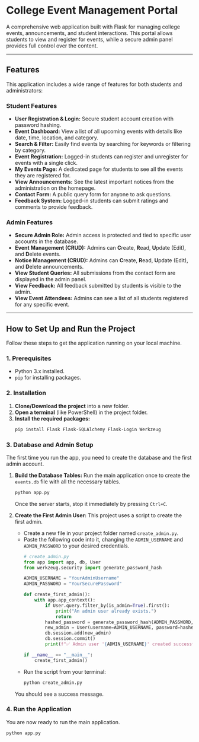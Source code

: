 # College Event Management Portal

A comprehensive web application built with Flask for managing college events, announcements, and student interactions. This portal allows students to view and register for events, while a secure admin panel provides full control over the content.

---
## Features

This application includes a wide range of features for both students and administrators:

### Student Features
* **User Registration & Login:** Secure student account creation with password hashing.
* **Event Dashboard:** View a list of all upcoming events with details like date, time, location, and category.
* **Search & Filter:** Easily find events by searching for keywords or filtering by category.
* **Event Registration:** Logged-in students can register and unregister for events with a single click.
* **My Events Page:** A dedicated page for students to see all the events they are registered for.
* **View Announcements:** See the latest important notices from the administration on the homepage.
* **Contact Form:** A public query form for anyone to ask questions.
* **Feedback System:** Logged-in students can submit ratings and comments to provide feedback.

### Admin Features
* **Secure Admin Role:** Admin access is protected and tied to specific user accounts in the database.
* **Event Management (CRUD):** Admins can **C**reate, **R**ead, **U**pdate (Edit), and **D**elete events.
* **Notice Management (CRUD):** Admins can **C**reate, **R**ead, **U**pdate (Edit), and **D**elete announcements.
* **View Student Queries:** All submissions from the contact form are displayed in the admin panel.
* **View Feedback:** All feedback submitted by students is visible to the admin.
* **View Event Attendees:** Admins can see a list of all students registered for any specific event.

---
## How to Set Up and Run the Project

Follow these steps to get the application running on your local machine.

### 1. Prerequisites
* Python 3.x installed.
* `pip` for installing packages.

### 2. Installation
1.  **Clone/Download the project** into a new folder.
2.  **Open a terminal** (like PowerShell) in the project folder.
3.  **Install the required packages:**
    ```bash
    pip install Flask Flask-SQLAlchemy Flask-Login Werkzeug
    ```

### 3. Database and Admin Setup
The first time you run the app, you need to create the database and the first admin account.

1.  **Build the Database Tables:** Run the main application once to create the `events.db` file with all the necessary tables.
    ```bash
    python app.py
    ```
    Once the server starts, stop it immediately by pressing `Ctrl+C`.

2.  **Create the First Admin User:** This project uses a script to create the first admin.
    * Create a new file in your project folder named `create_admin.py`.
    * Paste the following code into it, changing the `ADMIN_USERNAME` and `ADMIN_PASSWORD` to your desired credentials.
        ```python
        # create_admin.py
        from app import app, db, User
        from werkzeug.security import generate_password_hash

        ADMIN_USERNAME = "YourAdminUsername"
        ADMIN_PASSWORD = "YourSecurePassword"

        def create_first_admin():
            with app.app_context():
                if User.query.filter_by(is_admin=True).first():
                    print("An admin user already exists.")
                    return
                hashed_password = generate_password_hash(ADMIN_PASSWORD, method='pbkdf2:sha256')
                new_admin = User(username=ADMIN_USERNAME, password=hashed_password, is_admin=True)
                db.session.add(new_admin)
                db.session.commit()
                print(f"✅ Admin user '{ADMIN_USERNAME}' created successfully!")

        if __name__ == "__main__":
            create_first_admin()
        ```
    * Run the script from your terminal:
        ```bash
        python create_admin.py
        ```
    You should see a success message.

### 4. Run the Application
You are now ready to run the main application.
```bash
python app.py